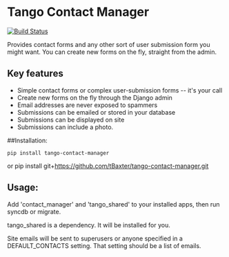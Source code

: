 Tango Contact Manager
=====

[![Build Status](https://travis-ci.org/tBaxter/tango-contact-manager.svg?branch=master)](https://travis-ci.org/tBaxter/tango-contact-manager)

Provides contact forms and any other sort of user submission form you might want. You can create new forms on the fly, straight from the admin.

## Key features
* Simple contact forms or complex user-submission forms -- it's your call
* Create new forms on the fly through the Django admin
* Email addresses are never exposed to spammers
* Submissions can be emailed or stored in your database
* Submissions can be displayed on site
* Submissions can include a photo.

##Installation:

    pip install tango-contact-manager
or
    pip install git+https://github.com/tBaxter/tango-contact-manager.git


## Usage:
Add 'contact_manager' and 'tango_shared' to your installed apps, then run syncdb or migrate.

tango_shared is a dependency. It will be installed for you.

Site emails will be sent to superusers or anyone specified in a DEFAULT_CONTACTS setting. That setting should be a list of emails.

